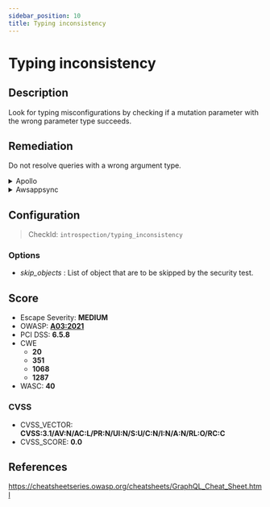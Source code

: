 ```yaml
---
sidebar_position: 10
title: Typing inconsistency
---
```


# Typing inconsistency

## Description

Look for typing misconfigurations by checking if a mutation parameter with the wrong parameter type succeeds.

## Remediation

Do not resolve queries with a wrong argument type.


<details>
    <summary>Apollo</summary>

Apollo doesn't allow arguments of the wrong type by default.

Example:
```javascript
{
  "errors": [
    {
      "message": "String cannot represent a non string value: 123",
      "extensions": {
        "code": "GRAPHQL_VALIDATION_FAILED"
      }
    }
  ]
}
```

This error should appear if you are using Apollo.


</details>

<details>
    <summary>Awsappsync</summary>

AWS AppSync doesn't allow arguments of the wrong type by default.

Example:

```json
{
  "data": null,
  "errors": [
    {
      "path": null,
      "locations": [
        {
          "line": 1,
          "column": 18,
          "sourceName": null
        }
      ],
      "message": "Validation error of type WrongType: argument 'a' with value 'StringValue{value='4'}' is not a valid 'Int' @ 'testType'"
    }
  ]
}
```


</details>

## Configuration

> CheckId: `introspection/typing_inconsistency`

### Options

- *skip_objects* : List of object that are to be skipped by the security test.




## Score

- Escape Severity: **<span className="medium-severity">MEDIUM</span>**
- OWASP: **[A03:2021](https://owasp.org/Top10/A03_2021-Injection/)**
- PCI DSS: **6.5.8**
- CWE
  - **20**
  - **351**
  - **1068**
  - **1287**
- WASC: **40**



### CVSS

- CVSS_VECTOR: **CVSS:3.1/AV:N/AC:L/PR:N/UI:N/S:U/C:N/I:N/A:N/RL:O/RC:C**
- CVSS_SCORE: **0.0**

## References

https://cheatsheetseries.owasp.org/cheatsheets/GraphQL_Cheat_Sheet.html
